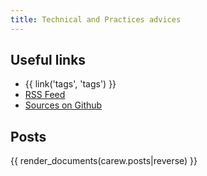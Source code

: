 ```yaml
---
title: Technical and Practices advices
---
```


## Useful links

* {{ link('tags', 'tags') }}
* [RSS Feed](http://gnugat.github.io/feed/atom.xml)
* [Sources on Github](https://github.com/gnugat/gnugat.github.io)

## Posts

{{ render_documents(carew.posts|reverse) }}
